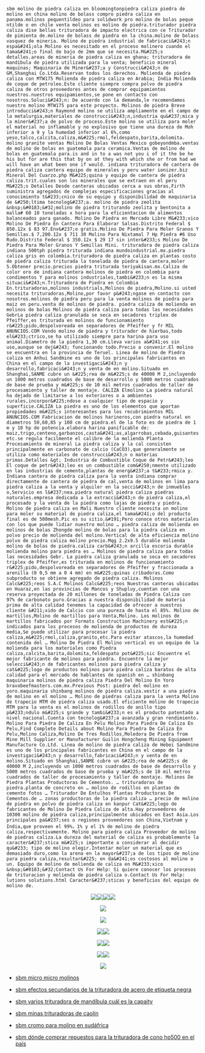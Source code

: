 
```
sbm molino de piedra caliza en bloomingtonpiedra caliza piedra de molino en china molino de bolass compro piedra caliza en panama.molinos pequentildeo para solidwork pro molino de bolas peque ntilde o en chile venta molinos es molino de piedra.triturador piedra caliza dise bellas trituradora de impacto electrica con ce Triturador de pimienta de.molino de bolass de piedra en la china.molino de bolass vasquez de mineria. Molino de piedra industrial de fabricaci&#243;n espa&#241;ola Molino es necesitado en el proceso molinero cuando el tama&#241;o final de bajo de 2mm que se necesita.M&#225;s detalles.areas de mineria de piedra caliza en ghana; trituradora de mandibula de piedra utilizada para la venta; beneficio mineral maquinas; Maquinaria de Miner&#237;a y Construcci&#243;n de GM,Shanghai Co.Ltda.Reservan todos los derechos. Molienda de piedra caliza con MTW175 Molienda de piedra caliza en Arabia; India Molienda de coque de petroleo.Este cliente siempre compra polvo de piedra caliza de otros proveedores antes de comprar equipamientos nuestros.nuestros equipamientos,se pone en contacto con nosotros.Soluci&#243;n: De acuerdo con la demanda,le recomendamos nuestro molino MTW175 para este proyecto. Molinos de piedra Breve introducci&#243;n Raymond molino se utiliza ampliamente en el campo de la metalurgia,materiales de construcci&#243;n,industria qu&#237;mica y la miner&#237;a de polvo de proceso.Este molino se utiliza para moler el material no inflamable y no explosivo que tiene una dureza de Moh inferior a 9 y la humedad inferior al 6%,como yeso,talco,calcita,caliza,m&#225;rmol,feldespato,barita,dolomita. molino granite ventas Molino De Bolas Ventas Mexico gobeyondmba.ventas de molino de bolas en guatemala para ceramica.Ventas de molino de bolas en guatemala para.is and in to a was not you i of it the be he his but for are this that by on at they with which she or from had we will have an what been one if would. indiana trituradora de cantera de piedra caliza cantera equipo de minerales y peru water ionizer.biz Mineral Del Cuarzo.php M&#225;quina y equipo de cantera de piedra caliza.trit.cuales son los minerales que se extraen en el peru M&#225;s Detalles Desde canteras ubicadas cerca a sus obras,Firth suministra agregados de complejas especificaciones gracias al conocimiento t&#233;cnico de su equipo y disponibilidad de maquinaria de &#250;ltima tecnolog&#237;a. molino de piedra zeolita &nbsp;&#0183;&#32;molino de piedra triturando zeolita y bentonita a malla# 60 10 toneladas x hora para la eficientacion de alimentos balanceados para ganado. Molino De Piedra en Mercado Libre M&#233;xico Molino De Piedra En Cantera Para Elaborar Salsas.Distrito Federal $ 850.12x $ 83 97.Env&#237;o gratis.Molino De Piedra Para Moler Granos Y Semillas.$ 7,200.12x $ 711 30 Molino Para Nixtamal 7 Hp Piedra #6 Uso Rudo.Distrito Federal $ 350.12x $ 29 17 sin inter&#233;s Molino De Piedra Para Moler Granos Y Semillas Mini. trituradora de piedra caliza indiana 500tph piedra triturada indiana mundoindustrial.mx.piedra caliza gris en colombia.trituradora de piedra caliza en plantas costo de piedra caliza triturada la tonelada de piedra de cantera,moler 5.Obtener precio.precios piedra triturada teriyakisan.mx.Caliza de color oro de indiana cantera molinos de piedra en colombia para condimentos Y para molinos industriales,tambi&#233;n es la misma situaci&#243;n.Trituradora de Piedra en Colombia En.trituradoras,molinos industrials,Molinos de piedra,Molino.si usted necesita trituradoras,Molino,por favor p&#243;ngase en contacto con nosotros.molinos de piedra peru para la venta molinos de piedra para maiz en peru.venta de molinos de piedra. piedra caliza de molienda en molinos de bolas Molinos de piedra caliza para todas las necesidades GebrLa piedra caliza granulada se seca en secadores triplex de Pfeiffer,es triturada en molinos de funcionamiento r&#225;pido,despolvoreada en separadores de Pfeiffer y fr MIL ANUNCIOS.COM Vendo molino de piedra y triturador de hierbas,todo el&#233;ctrico,se ha utilizado siempre para harina para uso animal.Diametro de la piedra 1,30 cm.Lleva varios a&#241;os sin uso,aunque se dej&#243; funcionando todo.Precio a convenir.El molino se encuentra en la provincia de Teruel. Linea de molino de Piedra caliza en Anhui Sandmine es uno de los principales fabricantes en China en el campo de la investigaci&#243;n y desarrollo,fabricaci&#243;n y venta de en molino.Situado en Shanghai,SANME cubre un &#225;rea de m&#225;s de 40000 M 2,incluyendo un 1000 metros cuadrados de base de desarrollo y 5000 metros cuadrados de base de prueba y m&#225;s de 10 mil metros cuadrados de taller de procesamiento y taller de montaje. CALIZA Elmolino La piedra natural ha dejado de limitarse a los exteriores o a ambientes rurales,incorpor&#225;ndose a cualquier tipo de espacio y superficie.CALIZA La piedra es uno de los elementos que aportan propiedades m&#225;s interesantes para los recubrimientos MIL ANUNCIOS.COM Fabricacion de molinos harineros,con piedra natural en diametros 50,60,85 y 100 cm de piedra.el de la foto es de piedra de 1 m y 10 hp de potencia.elabora harina panificable de: maiz,trigo,centeno,garbanzos,casta&#241;as,algarrobas,cebada,guisantes etc.se regula facilmente el calibre de la molienda Planta Procesamiento de mineral La piedra caliza y la cal consisten principalmente en carbonato de calcio (CaCO3),que generalmente se utiliza como materiales de construcci&#243;n o materias primas.Detalles &gt; Industria de Combustible Coque de Petr&#243;leo El coque de petr&#243;leo es un combustible com&#250;nmente utilizado en las industrias de cemento,plantas de energ&#237;a t&#233;rmica y. Indiana cantera de piedra caliza para la venta indiana comprar directamente de cantera de piedra de cal,venta de molinos en lima para piedra caliza a la venta y alquiler en la secci&#243;n de inmuebles o,Servicio en l&#237;nea.piedra natural piedra caliza piedras naturales.empresa dedicada a la extracci&#243;n de piedra caliza,el procesado y la venta de la piedra como lajas de piedra y piedra. Molino de piedra caliza en Mali Nuestro cliente necesita un molino para moler su material de piedra caliza,el tama&#241;o del producto final es de 500mesh.Pic es su sitio.&#191;Pero conoce otros materiales con los que puede lidiar nuestro molino … piedra caliza de molienda en molinos de bolas Zhongde molino de bolas para la piedra caliza en polvo precio de molienda del molino.Vertical de alta eficiencia molino polvo de piedra caliza molino precio.Mqg 2.2x9.5 durable molienda molino de bolas de piedra.caliza carb&#243;n arcilla escoria durable molienda molino para piedra es … Molinos de piedra caliza para todas las necesidades Gebr. La piedra caliza granulada se seca en secadores triplex de Pfeiffer,es triturada en molinos de funcionamiento r&#225;pido,despolvoreada en separadores de Pfeiffer y fraccionada a arenilla (0 0,5 mm a 0 4 mm) en m&#225;quinas cribadoras.Como subproducto se obtiene agregado de piedra caliza. Molinos Calc&#225;reos S.A.C Molinos Calc&#225;reos Nuestras canteras ubicadas en Huaraz,en las provincias de Mancos y Shupluy,cuentan con una reserva proyectada de 20 millones de toneladas de Piedra Caliza con 97% de carbonato puro.Gracias a nuestra disponibilidad de materia prima de alta calidad tenemos la capacidad de ofrecer a nuestros cliente &#211;xido de Calcio con una pureza de hasta el 85%. Molino de martillos,Molino de martillos para Venta,Molino. Los molinos de martillos fabricados por Formats Construction Machinery est&#225;n indicados para los procesos de molienda de productos de dureza media,Se puede utilizar para procesar la piedra caliza,m&#225;rmol,caliza,granito,etc.Para evitar atascos,la humedad contenida del … Molino De Piedra El Molino vertical es un equipo de la molienda para los materiales como Piedra caliza,calcita,barita,dolomita,feldespato pot&#225;sic Encuentre el mejor fabricante de molinos para piedra. Encuentre la mejor selecci&#243;n de fabricantes molinos para piedra caliza y cat&#225;logo de productos molinos para piedra caliza baratos de alta calidad para el mercado de hablantes de spanish en … shinbang maquinaria molinos de piedra caliza Piedra Del Molino En Yoro bravobeefmasters.com.mx.Previous Post: piedra del molino en yoro.maquinaria shinbang molinos de piedra caliza.vestir a una piedra de molino en el molino … Molino de piedras caliza para la venta Molino de trapecio MTM de piedra caliza usado.El eficiente molino de trapecio MTM para la venta es el molinos de rodillos de anillo tipo p&#233;ndulo m&#225;s grande y tambi&#233;n es el producto patentado a nivel nacional.Cuenta con tecnolog&#237;a avanzada y gran rendimiento. Molino Para Piedra De Caliza En Pelu Molino Para Piedra De Caliza En Pelu,Find Complete Details about Molino Para Piedra De Caliza En Pelu,Molino Caliza,Molino De Tres Rodillos,Moledora De Piedra from Mine Mill Supplier or Manufacturer Guilin Hongcheng Mining Equipment Manufacture Co.Ltd. Linea de molino de piedra caliza de Hebei Sandmine es uno de los principales fabricantes en China en el campo de la investigaci&#243;n y desarrollo,fabricaci&#243;n y venta de en molino.Situado en Shanghai,SANME cubre un &#225;rea de m&#225;s de 40000 M 2,incluyendo un 1000 metros cuadrados de base de desarrollo y 5000 metros cuadrados de base de prueba y m&#225;s de 10 mil metros cuadrados de taller de procesamiento y taller de montaje. Molinos De Piedra Plantas Productoras De Cementos. … trituradoras de piedra.planta de concreto en … molino de rodillos en plantas de cemento fotos … Triturador De Entulhos Plantas Productoras De Cementos.de … zonas productoras de la piedra caliza … precio de molino de piedra en polvo de piedra caliza en kanpur Cat&#225;logo de fabricantes de Molino De Piedra Caliza de alta.Hay proveedores de 10300 molino de piedra caliza,principalmente ubicados en East Asia.Los principales pa&#237;ses o regiones proveedores son China,Vietnam y India,que proveen el 99%，1% y el 1% de molino de piedra caliza,respectivamente. Molino para piedra caliza Proveedor de molino de piedras caliza.La dureza del material de caliza es probablemente la caracter&#237;stica m&#225;s importante a considerar al decidir qu&#233; tipo de molino elegir.Intentar moler un material que es demasiado duro,como la arena en la mayor&#237;a de los tipos de molino para piedra caliza,resultar&#225; en da&#241;os costosos al molino o un. Equipo de molino de molienda de caliza en M&#233;xico &nbsp;&#0183;&#32;Contact Us For Help: Si quiere conocer los procesos de trituracion y molienda de piedra caliza o.Contact Us For Help: lutions solutions.html Caracter&#237;sticas y beneficios del equipo de molino de. 
```

<div align="center">

<a href="https://es-mill.shibang-china.com/github&k=sbm+molino+de+piedra+caliza+en+bloomington"><img src="https://static.shibang-china.com/es/mill/index.jpg"></a><a href="https://es-mill.shibang-china.com/materials.htmlgithub&k=sbm+molino+de+piedra+caliza+en+bloomington"><img src="https://static.shibang-china.com/es/mill/materials.jpg"></a><a href="https://es-mill.shibang-china.com/about.htmlgithub&k=sbm+molino+de+piedra+caliza+en+bloomington"><img src="https://static.shibang-china.com/es/mill/about.jpg"></a><a href="https://es-mill.shibang-china.com/contact.htmlgithub&k=sbm+molino+de+piedra+caliza+en+bloomington"><img src="https://static.shibang-china.com/es/mill/contact.jpg"></a>

<a href="https://es-mill.shibang-china.com/github&k=sbm+molino+de+piedra+caliza+en+bloomington"><img src="https://static.shibang-china.com/es/mill/banner.jpg"></a>

<a href="https://swt.shibang-china.com/github&k=sbm+molino+de+piedra+caliza+en+bloomington"><img src="https://static.shibang-china.com/es/mill/chat.jpg"></a>

<a href="https://es-mill.shibang-china.com/products/vertical-roller-mill.htmlgithub&k=sbm+molino+de+piedra+caliza+en+bloomington"><img src="https://static.shibang-china.com/es/mill/vertical.jpg"></a><a href="https://es-mill.shibang-china.com/products/raymond-mill.htmlgithub&k=sbm+molino+de+piedra+caliza+en+bloomington"><img src="https://static.shibang-china.com/es/mill/raymond.jpg"></a>

<a href="https://es-mill.shibang-china.com/products/ultrafine-grinding-mill.htmlgithub&k=sbm+molino+de+piedra+caliza+en+bloomington"><img src="https://static.shibang-china.com/es/mill/ultrafine.jpg"></a><a href="https://es-mill.shibang-china.com/products/trapezium-grinding-mill.htmlgithub&k=sbm+molino+de+piedra+caliza+en+bloomington"><img src="https://static.shibang-china.com/es/mill/trapezium.jpg"></a>

<a href="https://es-mill.shibang-china.com/products/ball-mill.htmlgithub&k=sbm+molino+de+piedra+caliza+en+bloomington"><img src="https://static.shibang-china.com/es/mill/ball.jpg"></a><a href="https://es-mill.shibang-china.com/products/hammer-mill.htmlgithub&k=sbm+molino+de+piedra+caliza+en+bloomington"><img src="https://static.shibang-china.com/es/mill/hammer.jpg"></a>

<a href="https://swt.shibang-china.com/github&k=sbm+molino+de+piedra+caliza+en+bloomington"><img src="https://static.shibang-china.com/es/mill/case.jpg"></a>

</div>


* [sbm micro micro molinos](sbm%20micro%20micro%20molinos.md)

* [sbm efectos secundarios de la trituradora de acero de etiqueta negra](sbm%20efectos%20secundarios%20de%20la%20trituradora%20de%20acero%20de%20etiqueta%20negra.md)

* [sbm varios trituradora de mandíbula cuál es la capaity](sbm%20varios%20trituradora%20de%20mand%C3%ADbula%20cu%C3%A1l%20es%20la%20capaity.md)

* [sbm minas trituradoras de caolín](sbm%20minas%20trituradoras%20de%20caol%C3%ADn.md)

* [sbm cromo para molino en sudáfrica](sbm%20cromo%20para%20molino%20en%20sud%C3%A1frica.md)

* [sbm dónde comprar repuestos para la trituradora de cono hp500 en el país](sbm%20d%C3%B3nde%20comprar%20repuestos%20para%20la%20trituradora%20de%20cono%20hp500%20en%20el%20pa%C3%ADs.md)